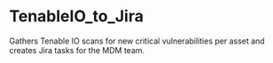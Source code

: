 # TenableIO_to_Jira
Gathers Tenable IO scans for new critical vulnerabilities per asset and creates Jira tasks for the MDM team. 
